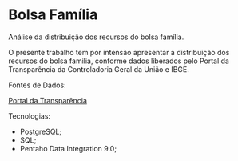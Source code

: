 # Bolsa Família
Análise da distribuição dos recursos do bolsa família.

O presente trabalho tem por intensão apresentar a distribuição dos recursos do bolsa familia, conforme dados liberados pelo Portal da Transparência da Controladoria Geral da União e IBGE.

Fontes de Dados:

[Portal da Transparência](http://www.portaltransparencia.gov.br/download-de-dados/bolsa-familia-pagamentos "Portal da Transparência")


Tecnologias:
- PostgreSQL;
- SQL;
- Pentaho Data Integration 9.0;

